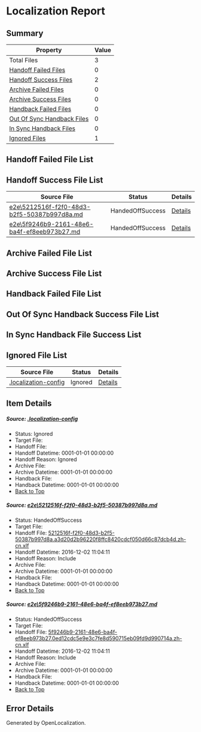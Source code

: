 # <a name='report-top'></a> Localization Report

## Summary
 Property | Value 
 -------- | ----- 
 Total Files | 3
[ Handoff Failed Files ](#handoff-failed-list)| 0
[ Handoff Success Files ](#handoff-success-list)| 2
[ Archive Failed Files ](#archive-failed-list)| 0
[ Archive Success Files ](#archive-success-list)| 0
[ Handback Failed Files ](#handback-failed-list)| 0
[ Out Of Sync Handback Files ](#outofsync-handback-success-list)| 0
[ In Sync Handback Files ](#insync-handback-success-list)| 0
[ Ignored Files ](#ignored-list)| 1

## <a name='handoff-failed-list'></a> Handoff Failed File List

## <a name='handoff-success-list'></a> Handoff Success File List
 Source File | Status | Details 
 ----------- | ------ | ------- 
 [e2e\5212516f-f2f0-48d3-b2f5-50387b997d8a.md](https://github.com/OpenLocalizationTestOrg/ol-test0/blob/1bb9674fe661d79798270b4986144003935f10a5/e2e/5212516f-f2f0-48d3-b2f5-50387b997d8a.md) | HandedOffSuccess | [Details](#3969f3c976f0db8eaaecd4f999dfb375f74946611)
 [e2e\5f9246b9-2161-48e6-ba4f-ef8eeb973b27.md](https://github.com/OpenLocalizationTestOrg/ol-test0/blob/1bb9674fe661d79798270b4986144003935f10a5/e2e/5f9246b9-2161-48e6-ba4f-ef8eeb973b27.md) | HandedOffSuccess | [Details](#87beb65a7df2e03aae65c438673cb460cb240a002)

## <a name='archive-failed-list'></a> Archive Failed File List

## <a name='archive-success-list'></a> Archive Success File List

## <a name='handback-failed-list'></a> Handback Failed File List

## <a name='outofsync-handback-success-list'></a> Out Of Sync Handback Success File List

## <a name='insync-handback-success-list'></a> In Sync Handback File Success List

## <a name='ignored-list'></a> Ignored File List
 Source File | Status | Details 
 ----------- | ------ | ------- 
 [.localization-config](https://github.com/OpenLocalizationTestOrg/ol-test0/blob/1bb9674fe661d79798270b4986144003935f10a5/.localization-config) | Ignored | [Details](#c268a05ecaa7ec85942ed632c29928ee5bd6da8d0)

## Item Details
##### <a name='c268a05ecaa7ec85942ed632c29928ee5bd6da8d0'></a> Source: [.localization-config](https://github.com/OpenLocalizationTestOrg/ol-test0/blob/1bb9674fe661d79798270b4986144003935f10a5/.localization-config)
* Status: Ignored
* Target File: 
* Handoff File: 
* Handoff Datetime: 0001-01-01 00:00:00
* Handoff Reason: Ignored
* Archive File: 
* Archive Datetime: 0001-01-01 00:00:00
* Handback File: 
* Handback Datetime: 0001-01-01 00:00:00
* [Back to Top](#report-top)

##### <a name='3969f3c976f0db8eaaecd4f999dfb375f74946611'></a> Source: [e2e\5212516f-f2f0-48d3-b2f5-50387b997d8a.md](https://github.com/OpenLocalizationTestOrg/ol-test0/blob/1bb9674fe661d79798270b4986144003935f10a5/e2e/5212516f-f2f0-48d3-b2f5-50387b997d8a.md)
* Status: HandedOffSuccess
* Target File: 
* Handoff File: [5212516f-f2f0-48d3-b2f5-50387b997d8a.a3d20d2b96220f8ffc8420cdcf050d66c87dcb4d.zh-cn.xlf](https://github.com/OpenLocalizationTestOrg/ol-test0-handoff/blob/81399e7733b0325079aec5e6de4861830c163edc/ol-handoff/OpenLocalizationTestOrg/ol-test0-zhcn/shujia/ht/5212516f-f2f0-48d3-b2f5-50387b997d8a.a3d20d2b96220f8ffc8420cdcf050d66c87dcb4d.zh-cn.xlf)
* Handoff Datetime: 2016-12-02 11:04:11
* Handoff Reason: Include
* Archive File: 
* Archive Datetime: 0001-01-01 00:00:00
* Handback File: 
* Handback Datetime: 0001-01-01 00:00:00
* [Back to Top](#report-top)

##### <a name='87beb65a7df2e03aae65c438673cb460cb240a002'></a> Source: [e2e\5f9246b9-2161-48e6-ba4f-ef8eeb973b27.md](https://github.com/OpenLocalizationTestOrg/ol-test0/blob/1bb9674fe661d79798270b4986144003935f10a5/e2e/5f9246b9-2161-48e6-ba4f-ef8eeb973b27.md)
* Status: HandedOffSuccess
* Target File: 
* Handoff File: [5f9246b9-2161-48e6-ba4f-ef8eeb973b27.0ed12cdc5e9e3c7fe8d590715eb09fd9d990714a.zh-cn.xlf](https://github.com/OpenLocalizationTestOrg/ol-test0-handoff/blob/81399e7733b0325079aec5e6de4861830c163edc/ol-handoff/OpenLocalizationTestOrg/ol-test0-zhcn/shujia/ht/5f9246b9-2161-48e6-ba4f-ef8eeb973b27.0ed12cdc5e9e3c7fe8d590715eb09fd9d990714a.zh-cn.xlf)
* Handoff Datetime: 2016-12-02 11:04:11
* Handoff Reason: Include
* Archive File: 
* Archive Datetime: 0001-01-01 00:00:00
* Handback File: 
* Handback Datetime: 0001-01-01 00:00:00
* [Back to Top](#report-top)


## Error Details

Generated by OpenLocalization.
